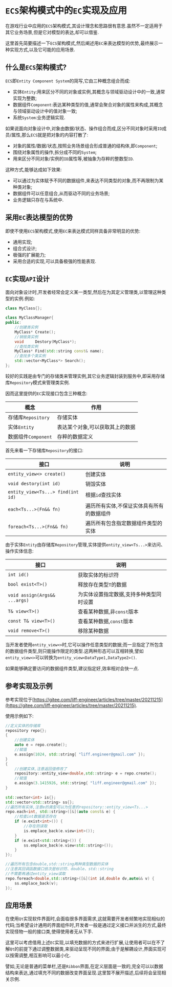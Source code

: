 # `ECS`架构模式中的`EC`实现及应用

在游戏行业中应用的`ECS`架构模式,其设计理念和思路很有意思.虽然不一定适用于其它业务场景,但是它对模型的表达,却可以借鉴.

这里首先简要描述一下`ECS`架构模式,然后阐述用`EC`来表达模型的优势,最终展示一种实现方式,以及它可能的应用场景.

## 什么是`ECS`架构模式?

`ECS`即`Entity Component System`的简写,它由三种概念组合而成:

-  实体`Entity`:用来区分不同的对象或实例,其概念与领域驱动设计中的一致,通常实现为整数;
- 数据组件`Component`:表达某种类型的值,通常会聚合对象的属性来构成,其概念与领域驱动设计中的值对象一致;
- 系统`System`:业务逻辑实现.

如果说面向对象设计中,对象由数据/状态、操作组合而成,区分不同对象时采用`ID`成员/属性,那么`ECS`就是把对象的内容打散了:

- 对象的属性/数据/状态,按照业务场景组合形成普通的结构体,即`Component`;
- 围绕对象属性的操作,拆分成不同的`System`;
- 用来区分不同对象/实例的`ID`属性等,被抽象为存粹的整数型`ID`.

这种方式,能够达成如下效果:

- 可以通过为实体赋予不同的数据组件,来表达不同类型的对象,而不再限制为某种类对象;
- 数据组件可以任意组合,从而驱动不同的业务场景;
- 业务逻辑只存在与系统中.

## 采用`EC`表达模型的优势

即使不使用`ECS`架构模式,使用`EC`来表达模式同样具备非常明显的优势:

- 通用实现;
- 组合式设计;
- 极强的扩展能力;
- 采用合适的实现,可以具备极强的性能表现.

## `EC`实现`API`设计

面向对象设计时,开发者经常会定义某一类型,然后在为其定义管理类,以管理这种类型的实例.例如:

```C++
class MyClass{};

class MyClassManager{
public:
    //创建类实例
    MyClass* Create();
    //销毁类实例
    void     Destory(MyClass*);
    //查找类实例
    MyClass* Find(std::string const& name);
    //查找多个类实例
    std::vector<MyClass*> Search();
};
```

较好的实践是由专门的存储类来管理实例,其它业务逻辑封装到服务中,即采用存储库`Repository`模式来管理类实例.

因而这里提供的`EC`实现接口包含三种概念:

| 概念                | 作用                            |
| ------------------- | ------------------------------- |
| 存储库`Repository`  | 存储实体                        |
| 实体`Entity`        | 表达某个对象,可以获取其上的数据 |
| 数据组件`Component` | 存粹的数据定义                  |

首先来看一下存储库`Repository`的接口:

| 接口                              | 说明                                      |
| --------------------------------- | ----------------------------------------- |
| `entity_view<> create()`          | 创建实体                                  |
| `void destory(int id)`            | 销毁实体                                  |
| `entity_view<Ts...> find(int id)` | 根据`id`查找实体                          |
| `each<Ts...>(Fn&& fn)`            | 遍历所有实体,不保证实体具有所有的数据组件 |
| `foreach<Ts...>(Fn&& fn)`         | 遍历所有包含指定数据组件类型的实体        |

由于实体`Entity`由存储库`Repository`管理,实体提供`entity_view<Ts...>`来访问、操作实体信息:

| 接口                          | 说明                                    |
| ----------------------------- | --------------------------------------- |
| `int id()`                    | 获取实体的标识符                        |
| `bool exist<T>()`             | 释放存在类型`T`的数据                   |
| `void assign(Args&& ...args)` | 为实体设置指定数据,支持多种类型同时设置 |
| `T& view<T>()`                | 查看某种数据,非`const`版本              |
| `const T& view<T>()`          | 查看某种数据,`const`版本                |
| `void remove<T>()`            | 移除某种数据                            |

当开发者使用`entity_view<>`时,它可以操作任意类型的数据;而一旦指定了所包含的数据组件类型,则只能操作限定的类型.这两种形态可以互相转换,譬如`entity_view<>`可以转换为`entity_view<DataType1,DataType2>()`.

如果能够确定要访问的数据组件类型,建议指定好,效率相对会快一点.

## 参考实现及示例

参考实现位于[https://gitee.com/liff-engineer/articles/tree/master/20211215](https://gitee.com/liff-engineer/articles/tree/master/20211215).

使用示例如下:

```C++
//定义实体的存储库
repository repo{};
{
    //创建实体
    auto e = repo.create();
    //赋值
    e.assign(1024, std::string{ "liff.engineer@gmail.com" });
}
{
    //创建实体,注意返回值修改了
    repository::entity_view<double,std::string> e = repo.create();
    //赋值
    e.assign(3.1415926, std::string{ "liff.engineer@gmail.com" });
}
    
std::vector<int> is{};
std::vector<std::string> ss{};
//遍历所有实体,注意e的类型可以为任意的repository::entity_view<Ts...>
repo.each<int, std::string>([&](auto const& e) {
    //检查int数据是否存在
    if (e.exist<int>()) {
        //存在则读取
        is.emplace_back(e.view<int>());
    }
    if (e.exist<std::string>()) {
        ss.emplace_back(e.view<std::string>());
    }
});

//遍历所有包含double,std::string两种类型数据的实体
//注意其回调函数接口依次是标识符、double、std::string
//不需要再通过entity_view读取
repo.foreach<double,std::string>([&](int id,double dv,auto&& v) {
    ss.emplace_back(v);
});
```

## 应用场景

在使用`Qt`实现软件界面时,会面临很多界面需求,这就需要开发者频繁地实现相似的代码;当希望设计通用的界面组件时,开发者一般是通过定义接口并派生的方式,最终实现怪物一般的接口类,使得使用者无从下手.

这里可以考虑借用上述`EC`实现,以填充数据的方式来进行扩展,让使用者可以在不了解`Qt`的前提下通过调整数据类,来驱动呈现不同的界面;由于是解耦设计,界面实现可以按需调整,相互影响可以最小化.

譬如,无论是普通的菜单栏,还是`Ribbon`界面,在定义层面是一致的,完全可以以数据结构来表达,通过填充不同的数据改变界面呈现.这里暂不展开描述,后续将会呈现相关示例.



